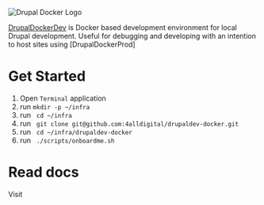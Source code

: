![Drupal Docker Logo](https://raw.githubusercontent.com/4alldigital/drupaldev-docker/master/docs/images/drupal-docker-logo-monochrome.png)

[DrupalDockerDev](http://www.4alldigital.io/drupaldocker) is Docker based development environment for local Drupal development. Useful for debugging and developing with an intention to host sites using [DrupalDockerProd]

# Get Started

  1. Open `Terminal` application
  2. run ```mkdir -p ~/infra```
  3. run ``` cd ~/infra```
  4. run ``` git clone git@github.com:4alldigital/drupaldev-docker.git```
  5. run ``` cd ~/infra/drupaldev-docker```
  6. run ``` ./scripts/onboardme.sh```

# Read docs

Visit
